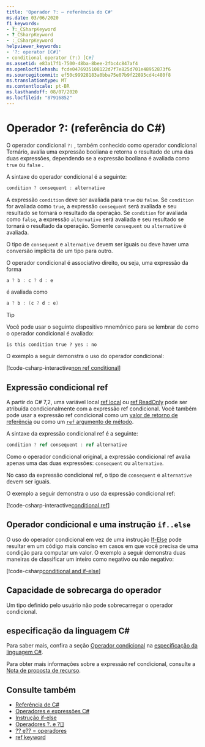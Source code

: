 ```yaml
---
title: 'Operador ?: – referência do C#'
ms.date: 03/06/2020
f1_keywords:
- ?:_CSharpKeyword
- ?_CSharpKeyword
- :_CSharpKeyword
helpviewer_keywords:
- '?: operator [C#]'
- conditional operator (?:) [C#]
ms.assetid: e83a17f1-7500-48ba-8bee-2fbc4c847af4
ms.openlocfilehash: fcde0476935108122d7f7e825d701e48952873f6
ms.sourcegitcommit: ef50c99928183a0bba75e07b9f22895cd4c480f8
ms.translationtype: MT
ms.contentlocale: pt-BR
ms.lasthandoff: 08/07/2020
ms.locfileid: "87916852"
---
```

# <a name="-operator-c-reference"></a>Operador ?: (referência do C#)

O operador condicional `?:` , também conhecido como operador condicional Ternário, avalia uma expressão booliana e retorna o resultado de uma das duas expressões, dependendo se a expressão booliana é avaliada como `true` ou `false` .

A sintaxe do operador condicional é a seguinte:

```csharp
condition ? consequent : alternative
```

A expressão `condition` deve ser avaliada para `true` ou `false`. Se `condition` for avaliada como `true`, a expressão `consequent` será avaliada e seu resultado se tornará o resultado da operação. Se `condition` for avaliada como `false`, a expressão `alternative` será avaliada e seu resultado se tornará o resultado da operação. Somente `consequent` ou `alternative` é avaliada.

O tipo de `consequent` e `alternative` devem ser iguais ou deve haver uma conversão implícita de um tipo para outro.

O operador condicional é associativo direito, ou seja, uma expressão da forma

```csharp
a ? b : c ? d : e
```

é avaliada como

```csharp
a ? b : (c ? d : e)
```

> [!TIP]
> Você pode usar o seguinte dispositivo mnemônico para se lembrar de como o operador condicional é avaliado:
>
> ```text
> is this condition true ? yes : no
> ```

O exemplo a seguir demonstra o uso do operador condicional:

[!code-csharp-interactive[non ref conditional](snippets/shared/ConditionalOperator.cs#ConditionalValue)]

## <a name="conditional-ref-expression"></a>Expressão condicional ref

A partir do C# 7,2, uma variável local [ref local](../keywords/ref.md#ref-locals) ou [ref ReadOnly](../keywords/ref.md#ref-readonly-locals) pode ser atribuída condicionalmente com a expressão ref condicional. Você também pode usar a expressão ref condicional como um [valor de retorno de referência](../keywords/ref.md#reference-return-values) ou como um [ `ref` argumento de método](../keywords/ref.md#passing-an-argument-by-reference).

A sintaxe da expressão condicional ref é a seguinte:

```csharp
condition ? ref consequent : ref alternative
```

Como o operador condicional original, a expressão condicional ref avalia apenas uma das duas expressões: `consequent` ou `alternative`.

No caso da expressão condicional ref, o tipo de `consequent` e `alternative` devem ser iguais.

O exemplo a seguir demonstra o uso da expressão condicional ref:

[!code-csharp-interactive[conditional ref](snippets/shared/ConditionalOperator.cs#ConditionalRef)]

## <a name="conditional-operator-and-an-ifelse-statement"></a>Operador condicional e uma instrução `if..else`

O uso do operador condicional em vez de uma instrução [If-Else](../keywords/if-else.md) pode resultar em um código mais conciso em casos em que você precisa de uma condição para computar um valor. O exemplo a seguir demonstra duas maneiras de classificar um inteiro como negativo ou não negativo:

[!code-csharp[conditional and if-else](snippets/shared/ConditionalOperator.cs#CompareWithIf)]

## <a name="operator-overloadability"></a>Capacidade de sobrecarga do operador

Um tipo definido pelo usuário não pode sobrecarregar o operador condicional.

## <a name="c-language-specification"></a>especificação da linguagem C#

Para saber mais, confira a seção [Operador condicional](~/_csharplang/spec/expressions.md#conditional-operator) na [especificação da linguagem C#](~/_csharplang/spec/introduction.md).

Para obter mais informações sobre a expressão ref condicional, consulte a [Nota de proposta de recurso](~/_csharplang/proposals/csharp-7.2/conditional-ref.md).

## <a name="see-also"></a>Consulte também

- [Referência de C#](../index.md)
- [Operadores e expressões C#](index.md)
- [Instrução if-else](../keywords/if-else.md)
- [Operadores ?. e ?[]](member-access-operators.md#null-conditional-operators--and-)
- [?? e?? = operadores](null-coalescing-operator.md)
- [ref keyword](../keywords/ref.md)

